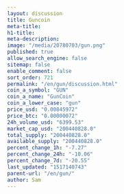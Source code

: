 ```yaml
---
layout: discussion
title: Guncoin
meta-title: 
h1-title: 
meta-description: 
image: "/media/20780703/gun.png"
published: true
allow_search_engine: false
sitemap: false
enable_comment: false
sort_order: 721
permalink: "/en/gun/discussion.html"
coin_a_symbol: "GUN"
coin_a_name: "GunCoin"
coin_a_lower_case: "gun"
price_usd: "0.00845972"
price_btc: "0.00000072"
24h_volume_usd: "6399.53"
market_cap_usd: "200440828.0"
total_supply: "200440828.0"
available_supply: "200440828.0"
percent_change_1h: "-7.27"
percent_change_24h: "-10.06"
percent_change_7d: "-20.55"
last_updated: "1517140743"
parent-url: "/en/gun/"
author: Sam
---
```


